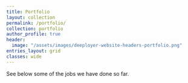 ```yaml
---
title: Portfolio
layout: collection
permalink: /portfolio/
collection: portfolio
author_profile: true
header:
  image: "/assets/images/deeployer-website-headers-portfolio.png"
entries_layout: grid
classes: wide
---
```


See below some of the jobs we have done so far.
